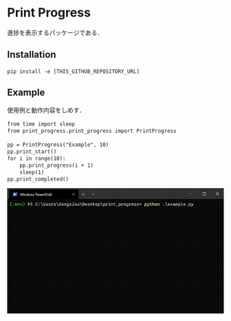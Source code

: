 # Print Progress

進捗を表示するパッケージである．

## Installation

```bash:installation
pip install -e [THIS_GITHUB_REPOSITORY_URL]
```

## Example

使用例と動作内容をしめす．

```python:example
from time import sleep
from print_progress.print_progress import PrintProgress

pp = PrintProgress("Example", 10)
pp.print_start()
for i in range(10):
    pp.print_progress(i + 1)
    sleep(1)
pp.print_completed()
```

![example](image/example.gif)
